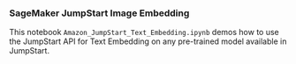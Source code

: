 ### SageMaker JumpStart Image Embedding
This notebook `Amazon_JumpStart_Text_Embedding.ipynb` demos how to use the JumpStart API for Text Embedding on any pre-trained model available in JumpStart.